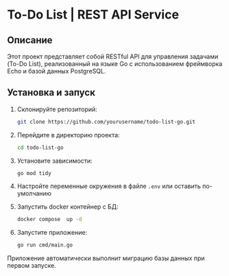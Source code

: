 # To-Do List | REST API Service

## Описание
Этот проект представляет собой RESTful API для управления задачами (To-Do List), реализованный на языке Go с использованием фреймворка Echo и базой данных PostgreSQL.

## Установка и запуск
1. Склонируйте репозиторий:

    ```bash
    git clone https://github.com/yourusername/todo-list-go.git
    ```

2. Перейдите в директорию проекта:

    ```bash
    cd todo-list-go
    ```

3. Установите зависимости:

    ```bash
    go mod tidy
    ```

4. Настройте переменные окружения в файле `.env` или оставить по-умолчанию

5. Запустить docker контейнер с БД:

   ```bash
   docker compose  up -d
   ```

6. Запустите приложение:

    ```bash
    go run cmd/main.go
    ```

Приложение автоматически выполнит миграцию базы данных при первом запуске.